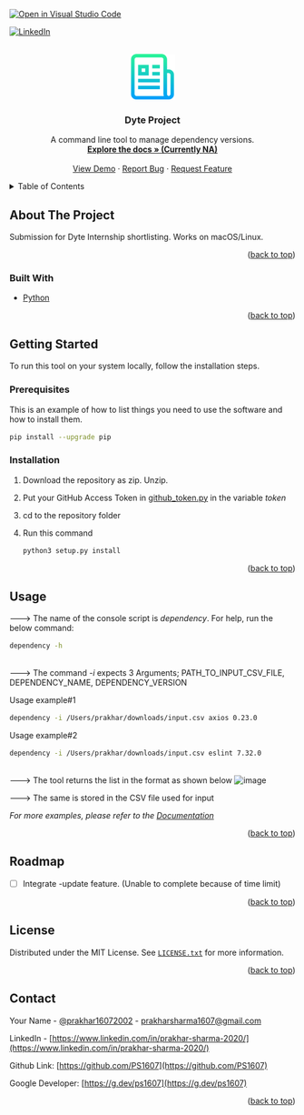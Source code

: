 [![Open in Visual Studio Code](https://classroom.github.com/assets/open-in-vscode-c66648af7eb3fe8bc4f294546bfd86ef473780cde1dea487d3c4ff354943c9ae.svg)](https://classroom.github.com/online_ide?assignment_repo_id=7942788&assignment_repo_type=AssignmentRepo)
<div id="top"></div>
<!--
*** Thanks for checking out the Best-README-Template. If you have a suggestion
*** that would make this better, please fork the repo and create a pull request
*** or simply open an issue with the tag "enhancement".
*** Don't forget to give the project a star!
*** Thanks again! Now go create something AMAZING! :D
-->



<!-- PROJECT SHIELDS -->
<!--
*** I'm using markdown "reference style" links for readability.
*** Reference links are enclosed in brackets [ ] instead of parentheses ( ).
*** See the bottom of this document for the declaration of the reference variables
*** for contributors-url, forks-url, etc. This is an optional, concise syntax you may use.
*** https://www.markdownguide.org/basic-syntax/#reference-style-links
-->

[![LinkedIn][linkedin-shield]][linkedin-url]



<!-- PROJECT LOGO -->
<br />
<div align="center">
  <a href="https://github.com/dyte-submissions/dyte-vit-2022-PS1607">
    <img src="images/logo.png" alt="Logo" width="80" height="80">
  </a>

<h3 align="center">Dyte Project</h3>

  <p align="center">
    A command line tool to manage dependency versions.
    <br />
    <a href="https://github.com/dyte-submissions/dyte-vit-2022-PS1607"><strong>Explore the docs » (Currently NA)</strong></a>
    <br />
    <br />
    <a href="https://github.com/dyte-submissions/dyte-vit-2022-PS1607">View Demo</a>
    ·
    <a href="https://github.com/dyte-submissions/dyte-vit-2022-PS1607/issues">Report Bug</a>
    ·
    <a href="https://github.com/dyte-submissions/dyte-vit-2022-PS1607/issues">Request Feature</a>
  </p>
</div>



<!-- TABLE OF CONTENTS -->
<details>
  <summary>Table of Contents</summary>
  <ol>
    <li>
      <a href="#about-the-project">About The Project</a>
      <ul>
        <li><a href="#built-with">Built With</a></li>
      </ul>
    </li>
    <li>
      <a href="#getting-started">Getting Started</a>
      <ul>
        <li><a href="#prerequisites">Prerequisites</a></li>
        <li><a href="#installation">Installation</a></li>
      </ul>
    </li>
    <li><a href="#usage">Usage</a></li>
    <li><a href="#roadmap">Roadmap</a></li>
    <li><a href="#license">License</a></li>
    <li><a href="#contact">Contact</a></li>
  </ol>
</details>



<!-- ABOUT THE PROJECT -->
## About The Project

Submission for Dyte Internship shortlisting. Works on macOS/Linux.

<p align="right">(<a href="#top">back to top</a>)</p>



### Built With

* [Python](https://www.python.org/)

<p align="right">(<a href="#top">back to top</a>)</p>



<!-- GETTING STARTED -->
## Getting Started

To run this tool on your system locally, follow the installation steps.

### Prerequisites

This is an example of how to list things you need to use the software and how to install them.
  ```sh
  pip install --upgrade pip
  ```

### Installation

1. Download the repository as zip. Unzip.
2. Put your GitHub Access Token in [github_token.py](https://github.com/dyte-submissions/dyte-vit-2022-PS1607/blob/main/src/dyteproject/github_token.py) in the variable _token_
3. cd to the repository folder
4. Run this command

   ```sh
   python3 setup.py install
   ```

<p align="right">(<a href="#top">back to top</a>)</p>



<!-- USAGE EXAMPLES -->
## Usage

---> The name of the console script is _dependency_.
For help, run the below command:
  ```sh
  dependency -h
  ```
<br>---> The command _-i_ expects 3 Arguments;  PATH_TO_INPUT_CSV_FILE,  DEPENDENCY_NAME,  DEPENDENCY_VERSION<br>


Usage example#1
  ```sh
  dependency -i /Users/prakhar/downloads/input.csv axios 0.23.0
  ```
Usage example#2
  ```sh
  dependency -i /Users/prakhar/downloads/input.csv eslint 7.32.0
  ```
<br>
---> The tool returns the list in the format as shown below
<img width="749" alt="image" src="https://user-images.githubusercontent.com/77260373/171464381-f234049e-ae58-4de2-80eb-c665347f6564.png">

---> The same is stored in the CSV file used for input

  

_For more examples, please refer to the [Documentation](https://doesnotexist.com)_

<p align="right">(<a href="#top">back to top</a>)</p>



<!-- ROADMAP -->
## Roadmap

- [ ] Integrate -update feature. (Unable to complete because of time limit)

<p align="right">(<a href="#top">back to top</a>)</p>

<!-- LICENSE -->
## License

Distributed under the MIT License. See [`LICENSE.txt`](https://github.com/dyte-submissions/dyte-vit-2022-PS1607/blob/main/LICENSE.txt) for more information.

<p align="right">(<a href="#top">back to top</a>)</p>



<!-- CONTACT -->
## Contact

Your Name - [@prakhar16072002](https://twitter.com/prakhar16072002) - prakharsharma1607@gmail.com

LinkedIn - [https://www.linkedin.com/in/prakhar-sharma-2020/](https://www.linkedin.com/in/prakhar-sharma-2020/)

Github Link: [https://github.com/PS1607](https://github.com/PS1607)

Google Developer: [https://g.dev/ps1607](https://g.dev/ps1607)

<p align="right">(<a href="#top">back to top</a>)</p>


<!-- MARKDOWN LINKS & IMAGES -->
<!-- https://www.markdownguide.org/basic-syntax/#reference-style-links -->
[contributors-shield]: https://img.shields.io/github/contributors/dyte-submissions/dyte-vit-2022-PS1607.svg?style=for-the-badge
[contributors-url]: https://github.com/dyte-submissions/dyte-vit-2022-PS1607/graphs/contributors
[forks-shield]: https://img.shields.io/github/forks/dyte-submissions/dyte-vit-2022-PS1607.svg?style=for-the-badge
[forks-url]: https://github.com/dyte-submissions/dyte-vit-2022-PS1607/network/members
[stars-shield]: https://img.shields.io/github/stars/dyte-submissions/dyte-vit-2022-PS1607.svg?style=for-the-badge
[stars-url]: https://github.com/dyte-submissions/dyte-vit-2022-PS1607/stargazers
[issues-shield]: https://img.shields.io/github/issues/dyte-submissions/dyte-vit-2022-PS1607.svg?style=for-the-badge
[issues-url]: https://github.com/dyte-submissions/dyte-vit-2022-PS1607/issues
[license-shield]: https://img.shields.io/github/license/dyte-submissions/dyte-vit-2022-PS1607.svg?style=for-the-badge
[license-url]: https://github.com/dyte-submissions/dyte-vit-2022-PS1607/blob/master/LICENSE.txt
[linkedin-shield]: https://img.shields.io/badge/-LinkedIn-black.svg?style=for-the-badge&logo=linkedin&colorB=555
[linkedin-url]: https://www.linkedin.com/in/prakhar-sharma-2020/
[product-screenshot]: images/screenshot.png
